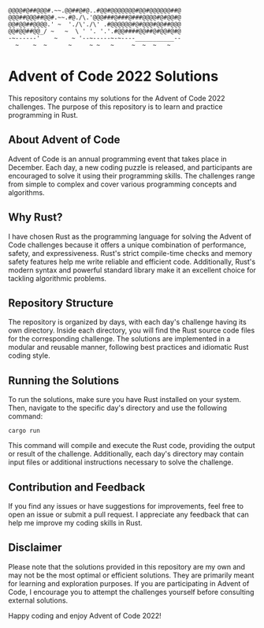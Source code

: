 ```
@@@@#@##@@@#.~~.@@##@#@..#@@#@@@@@@@#@@#@@@@@@##@
@@@##@@@##@@#.~~.#@./\.'@@@###@###@###@@@@#@#@@#@  
@@#@@##@@@@.' ~  './\'./\' .#@@@@@@#@#@@@#@@##@@@ 
@@#@@##@@_/ ~   ~  \ ' '. '.'.#@@####@@##@#@@#@#@  
-~------'    ~    ~ '--~-----~-~----___________--
  ~    ~  ~      ~     ~ ~   ~     ~  ~  ~   ~   
```

# Advent of Code 2022 Solutions

This repository contains my solutions for the Advent of Code 2022 challenges. The purpose of this repository is to learn and practice programming in Rust.

## About Advent of Code

Advent of Code is an annual programming event that takes place in December. Each day, a new coding puzzle is released, and participants are encouraged to solve it using their programming skills. The challenges range from simple to complex and cover various programming concepts and algorithms.

## Why Rust?

I have chosen Rust as the programming language for solving the Advent of Code challenges because it offers a unique combination of performance, safety, and expressiveness. Rust's strict compile-time checks and memory safety features help me write reliable and efficient code. Additionally, Rust's modern syntax and powerful standard library make it an excellent choice for tackling algorithmic problems.

## Repository Structure

The repository is organized by days, with each day's challenge having its own directory. Inside each directory, you will find the Rust source code files for the corresponding challenge. The solutions are implemented in a modular and reusable manner, following best practices and idiomatic Rust coding style.

## Running the Solutions

To run the solutions, make sure you have Rust installed on your system. Then, navigate to the specific day's directory and use the following command:

```
cargo run
```

This command will compile and execute the Rust code, providing the output or result of the challenge. Additionally, each day's directory may contain input files or additional instructions necessary to solve the challenge.

## Contribution and Feedback

If you find any issues or have suggestions for improvements, feel free to open an issue or submit a pull request. I appreciate any feedback that can help me improve my coding skills in Rust.

## Disclaimer

Please note that the solutions provided in this repository are my own and may not be the most optimal or efficient solutions. They are primarily meant for learning and exploration purposes. If you are participating in Advent of Code, I encourage you to attempt the challenges yourself before consulting external solutions.

Happy coding and enjoy Advent of Code 2022!

